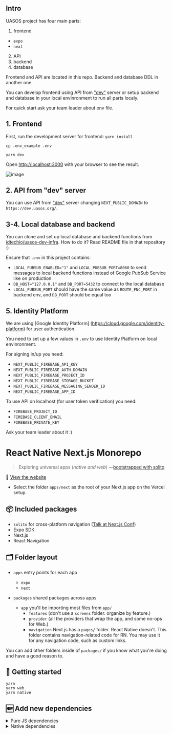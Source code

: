 ## Intro

UASOS project has four main parts:

1. frontend

- `expo`
- `next`

2. API
3. backend
4. database

Frontend and API are located in this repo. Backend and database DDL in another one.

You can develop frontend using API from ["dev"](https://dev.uasos.org/) server or setup backend and database in your local envinronment to run all parts localy.

For quick start ask your team leader about env file.

## 1. Frontend

First, run the development server for frontend:
`yarn install`

`cp .env_example .env`

`yarn dev`

Open [http://localhost:3000](http://localhost:3000) with your browser to see the result.

![image](https://user-images.githubusercontent.com/102538002/169299195-c2498fb1-5ae2-43cd-bdf6-6838f5ed8bf9.png)

## 2. API from "dev" server

You can use API from ["dev"](https://dev.uasos.org/) server changing
`NEXT_PUBLIC_DOMAIN` to `https://dev.uasos.org/`.

## 3-4. Local database and backend

You can clone and set up local database and backend functions from [idtechio/uasos-dev-infra](https://github.com/idtechio/uasos-backend).
How to do it? Read README file in that repository :)

Ensure that `.env` in this project contains:

- `LOCAL_PUBSUB_ENABLED="1"` and `LOCAL_PUBSUB_PORT=8060` to send messages to local backend functions instead of Google PubSub Service like on production
- `DB_HOST="127.0.0.1"` and `DB_PORT=5432` to connect to the local database
- `LOCAL_PUBSUB_PORT` should have the same value as `ROUTE_FNC_PORT` in backend env, and `DB_PORT` should be equal too

## 5. Identity Platform

We are using [Google Identity Platform] (https://cloud.google.com/identity-platform) for user authentication.

You need to set up a few values in `.env` to use Identity Platform on local envinronment.

For signing in/up you need:

- `NEXT_PUBLIC_FIREBASE_API_KEY`
- `NEXT_PUBLIC_FIREBASE_AUTH_DOMAIN`
- `NEXT_PUBLIC_FIREBASE_PROJECT_ID`
- `NEXT_PUBLIC_FIREBASE_STORAGE_BUCKET`
- `NEXT_PUBLIC_FIREBASE_MESSAGING_SENDER_ID`
- `NEXT_PUBLIC_FIREBASE_APP_ID`

To use API on localhost (for user token verification) you need:

- `FIREBASE_PROJECT_ID`
- `FIREBASE_CLIENT_EMAIL`
- `FIREBASE_PRIVATE_KEY`

Ask your team leader about it :)

# React Native Next.js Monorepo

> Exploring universal apps (_native and web_) —[bootstrapped with solito](https://solito.dev/)

👾 [View the website](https://example.solito.dev)

- Select the folder `apps/next` as the root of your Next.js app on the Vercel setup.

## 📦 Included packages

- `solito` for cross-platform navigation ([Talk at Next.js Conf](https://www.youtube.com/watch?v=0lnbdRweJtA))
- Expo SDK
- Next.js
- React Navigation

## 🗂 Folder layout

- `apps` entry points for each app

  - `expo`
  - `next`

- `packages` shared packages across apps
  - `app` you'll be importing most files from `app/`
    - `features` (don't use a `screens` folder. organize by feature.)
    - `provider` (all the providers that wrap the app, and some no-ops for Web.)
    - `navigation` Next.js has a `pages/` folder. React Native doesn't. This folder contains navigation-related code for RN. You may use it for any navigation code, such as custom links.

You can add other folders inside of `packages/` if you know what you're doing and have a good reason to.

## 🏁 Getting started

```
yarn
yarn web
yarn native
```

## 🆕 Add new dependencies

<details>
<summary>Pure JS dependencies</summary>

If you're installing a JavaScript-only dependency that will be used across platforms, install it in `packages/app`:

```sh
cd packages/app
yarn add date-fns
cd ../..
yarn
```

</details>

<details>
<summary>Native dependencies</summary>

If you're installing a library with any native code, you must install it in `apps/expo`:

```sh
cd apps/expo
yarn add react-native-reanimated

cd ../..
yarn
```

You can also install the native library inside of `packages/app` if you want to get autoimport for that package inside of the `app` folder. However, you need to be careful and install the _exact_ same version in both packages. If the versions mismatch at all, you'll potentially get terrible bugs. This is a classic monorepo issue.

</details>
